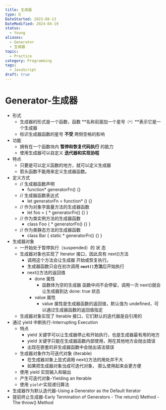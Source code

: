 ```yaml
---
title: 生成器
type: D
DateStarted: 2023-08-13
DateModified: 2024-04-19
status:
  - Young
aliases:
  - Generator
  - 生成器
topic:
  - Practice
category: Programming
tags:
  - JavaScript
draft: true
---
```


# Generator-生成器

- 形式
  - 生成器的形式是一个函数，函数 **名称前面加一个星号`（*）`**表示它是一个生成器
  - 标识生成器函数的星号 **不受** 两侧空格的影响
- 功能
  - 拥有在一个函数块内 **暂停和恢复代码执行** 的能力
  - 使用生成器可以自定义 **迭代器和实现协程**
- 特点
  - 只要是可以定义函数的地方，就可以定义生成器
  - 箭头函数不能用来定义生成器函数。
- 定义方式
  - // 生成器函数声明
    - function\* generatorFn() {}
  - // 生成器函数表达式
    - let generatorFn = function\* () {}
  - // 作为对象字面量方法的生成器函数
    - let foo = { \* generatorFn() {} }
  - // 作为类实例方法的生成器函数
    - class Foo { \* generatorFn() {} }
  - // 作为类静态方法的生成器函数
    - class Bar { static \* generatorFn() {} }
- 生成器对象
  - 一开始处于暂停执行（suspended）的 状 态
  - 生成器对象也实现了 Iterator 接口，因此具有 next()方法
    - 调用这个方法会让生成器 开始或恢复执行。
    - 生成器函数只会在初次调用 **`next()`方法**后开始执行
    - next()方法的返回值
      - done 属性
        - 函数体为空的生成器 函数中间不会停留，调用一次 next()就会让生成器到达 done: true 状态
      - value 属性
        - value 属性是生成器函数的返回值，默认值为 undefined，可以通过生成器函数的返回值指定
  - 生成器对象实现了 Iterable 接口，它们默认的迭代器是自引用的
- 通过 yield 中断执行-Interrupting Execution
  - 特点
    - yield 关键字可以让生成器停止和开始执行，也是生成器最有用的地方
    - yield 关键字只能在生成器函数内部使用，用在其他地方会抛出错误
    - 出现在嵌套的非生成器函数中会抛出语法错误
  - 生成器对象作为可迭代对象 (Iterable)
    - 在生成器对象上显式调用 next()方法的用处并不大
    - 如果把生成器对象当成可迭代对象， 那么使用起来会更方便
  - 使用 yield 实现输入和输出
  - 产生可迭代对象-Yielding an Iterable
  - 使用 `yield*`实现递归算法
- 生成器作为默认迭代器-Using a Generator as the Default Iterator
- 提前终止生成器-Early Termination of Generators - The return() Method - The throw() Method
